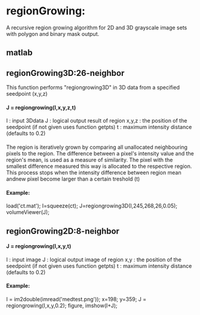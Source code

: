 # regionGrowing:
A recursive region growing algorithm for 2D and 3D grayscale image sets with polygon and binary mask output. 
## matlab
## regionGrowing3D:26-neighbor
This function performs "regiongrowing3D" in 3D data from a specified seedpoint (x,y,z)

#### J = regiongrowing(I,x,y,z,t) 
I : input 3Ddata 
J : logical output result of region
x,y,z : the position of the seedpoint (if not given uses function getpts)
t : maximum intensity distance (defaults to 0.2)

####
The region is iteratively grown by comparing all unallocated neighbouring pixels to the region. The difference between a pixel's intensity value and the region's mean, is used as a measure of similarity. The pixel with the smallest difference measured this way is allocated to the respective region. This process stops when the intensity difference between region mean andnew pixel become larger than a certain treshold (t)

#### Example:
load('ct.mat');
I=squeeze(ct);
J=regiongrowing3D(I,245,268,26,0.05);
volumeViewer(J);

## regionGrowing2D:8-neighbor

#### J = regiongrowing(I,x,y,t) 
I : input image 
J : logical output image of region
x,y : the position of the seedpoint (if not given uses function getpts)
t : maximum intensity distance (defaults to 0.2)

#### Example:
I = im2double(imread('medtest.png'));
x=198; y=359;
J = regiongrowing(I,x,y,0.2); 
figure, imshow(I+J);


